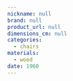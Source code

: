 ```yaml
---
nickname: null
brand: null
product_url: null
dimensions_cm: null
categories:
  - chairs
materials:
  - wood
date: 1960
---
```


